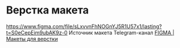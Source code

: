 # Верстка макета 
https://www.figma.com/file/sLxvvnFhNOGnYJ5R1U57x1/lasting?t=S0eCepEim9ubAK9z-0
Источник макета Telegram-канал [FIGMA | Макеты для верстки](https://t.me/+oXZSKMmXp6UyOGI6)